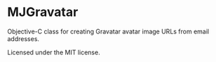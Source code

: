 MJGravatar
==========

Objective-C class for creating Gravatar avatar image URLs from email addresses.

Licensed under the MIT license.
